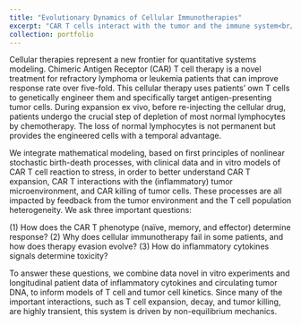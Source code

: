 ```yaml
---
title: "Evolutionary Dynamics of Cellular Immunotherapies"
excerpt: "CAR T cells interact with the tumor and the immune system<br/><img src='/images/CAR-T_01.png' width="100">"
collection: portfolio
---
```


Cellular therapies represent a new frontier for quantitative systems modeling. Chimeric Antigen Receptor (CAR) T cell therapy is a novel treatment for refractory lymphoma or leukemia patients that can improve response rate over five-fold. This cellular therapy uses patients’ own T cells to genetically engineer them and specifically target antigen-presenting tumor cells. During expansion ex vivo, before re-injecting the cellular drug, patients undergo the crucial step of depletion of most normal lymphocytes by chemotherapy. The loss of normal lymphocytes is not permanent but provides the engineered cells with a temporal advantage. 

We integrate mathematical modeling, based on first principles of nonlinear stochastic birth-death processes, with clinical data and in vitro models of CAR T cell reaction to stress, in order to better understand CAR T expansion, CAR T interactions with the (inflammatory) tumor microenvironment, and CAR killing of tumor cells. These processes are all impacted by feedback from the tumor environment and the T cell population heterogeneity. We ask three important questions: 

(1) How does the CAR T phenotype (naïve, memory, and effector) determine response? 
(2) Why does cellular immunotherapy fail in some patients, and how does therapy evasion evolve? 
(3) How do inflammatory cytokines signals determine toxicity? 

To answer these questions, we combine data novel in vitro experiments and longitudinal patient data of inflammatory cytokines and circulating tumor DNA, to inform models of T cell and tumor cell kinetics. Since many of the important interactions, such as T cell expansion, decay, and tumor killing, are highly transient, this system is driven by non-equilibrium mechanics.

